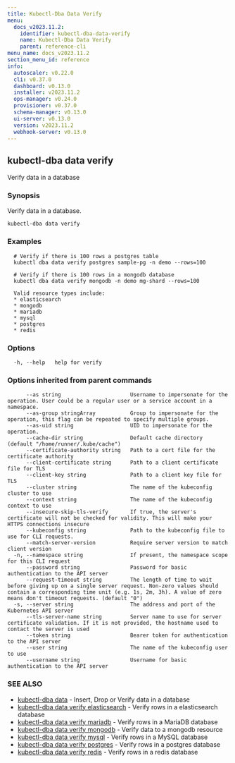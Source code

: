 ```yaml
---
title: Kubectl-Dba Data Verify
menu:
  docs_v2023.11.2:
    identifier: kubectl-dba-data-verify
    name: Kubectl-Dba Data Verify
    parent: reference-cli
menu_name: docs_v2023.11.2
section_menu_id: reference
info:
  autoscaler: v0.22.0
  cli: v0.37.0
  dashboard: v0.13.0
  installer: v2023.11.2
  ops-manager: v0.24.0
  provisioner: v0.37.0
  schema-manager: v0.13.0
  ui-server: v0.13.0
  version: v2023.11.2
  webhook-server: v0.13.0
---
```


## kubectl-dba data verify

Verify data in a database

### Synopsis

Verify data in a database.

```
kubectl-dba data verify
```

### Examples

```
  # Verify if there is 100 rows a postgres table
  kubectl dba data verify postgres sample-pg -n demo --rows=100
  
  # Verify if there is 100 rows in a mongodb database
  kubectl dba data verify mongodb -n demo mg-shard --rows=100
  
  Valid resource types include:
  * elasticsearch
  * mongodb
  * mariadb
  * mysql
  * postgres
  * redis
```

### Options

```
  -h, --help   help for verify
```

### Options inherited from parent commands

```
      --as string                      Username to impersonate for the operation. User could be a regular user or a service account in a namespace.
      --as-group stringArray           Group to impersonate for the operation, this flag can be repeated to specify multiple groups.
      --as-uid string                  UID to impersonate for the operation.
      --cache-dir string               Default cache directory (default "/home/runner/.kube/cache")
      --certificate-authority string   Path to a cert file for the certificate authority
      --client-certificate string      Path to a client certificate file for TLS
      --client-key string              Path to a client key file for TLS
      --cluster string                 The name of the kubeconfig cluster to use
      --context string                 The name of the kubeconfig context to use
      --insecure-skip-tls-verify       If true, the server's certificate will not be checked for validity. This will make your HTTPS connections insecure
      --kubeconfig string              Path to the kubeconfig file to use for CLI requests.
      --match-server-version           Require server version to match client version
  -n, --namespace string               If present, the namespace scope for this CLI request
      --password string                Password for basic authentication to the API server
      --request-timeout string         The length of time to wait before giving up on a single server request. Non-zero values should contain a corresponding time unit (e.g. 1s, 2m, 3h). A value of zero means don't timeout requests. (default "0")
  -s, --server string                  The address and port of the Kubernetes API server
      --tls-server-name string         Server name to use for server certificate validation. If it is not provided, the hostname used to contact the server is used
      --token string                   Bearer token for authentication to the API server
      --user string                    The name of the kubeconfig user to use
      --username string                Username for basic authentication to the API server
```

### SEE ALSO

* [kubectl-dba data](/docs/v2023.11.2/reference/cli/kubectl-dba_data)	 - Insert, Drop or Verify data in a database
* [kubectl-dba data verify elasticsearch](/docs/v2023.11.2/reference/cli/kubectl-dba_data_verify_elasticsearch)	 - Verify rows in a elasticsearch database
* [kubectl-dba data verify mariadb](/docs/v2023.11.2/reference/cli/kubectl-dba_data_verify_mariadb)	 - Verify rows in a MariaDB database
* [kubectl-dba data verify mongodb](/docs/v2023.11.2/reference/cli/kubectl-dba_data_verify_mongodb)	 - Verify data to a mongodb resource
* [kubectl-dba data verify mysql](/docs/v2023.11.2/reference/cli/kubectl-dba_data_verify_mysql)	 - Verify rows in a MySQL database
* [kubectl-dba data verify postgres](/docs/v2023.11.2/reference/cli/kubectl-dba_data_verify_postgres)	 - Verify rows in a postgres database
* [kubectl-dba data verify redis](/docs/v2023.11.2/reference/cli/kubectl-dba_data_verify_redis)	 - Verify rows in a redis database

